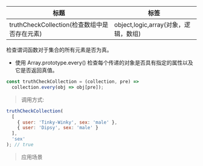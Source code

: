 | 标题                                         | 标签                                 |
| -------------------------------------------- | ------------------------------------ |
| truthCheckCollection(检查数组中是否存在元素) | object,logic,array(对象，逻辑，数组) |

检查谓词函数对于集合的所有元素是否为真。

- 使用 Array.prototype.every() 检查每个传递的对象是否具有指定的属性以及它是否返回真值。

```js
const truthCheckCollection = (collection, pre) =>
  collection.every(obj => obj[pre]);
```

> 调用方式:

```js
truthCheckCollection(
  [
    { user: 'Tinky-Winky', sex: 'male' },
    { user: 'Dipsy', sex: 'male' }
  ],
  'sex'
); // true
```

> 应用场景
